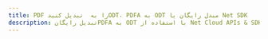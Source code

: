 ---title: PDF را به  تبدیل کنیدODT، PDFA به ODT مبدل رایگان یا Net SDKdescription: تبدیل رایگانPDFA به ODT با استفاده از Net Cloud APIs & SDK همچنین اسناد PDF را در Cloud ایجاد، ویرایش و رندر کنید.---